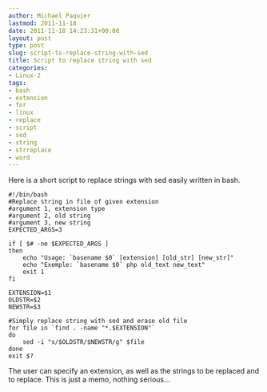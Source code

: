```yaml
---
author: Michael Paquier
lastmod: 2011-11-18
date: 2011-11-18 14:23:31+00:00
layout: post
type: post
slug: script-to-replace-string-with-sed
title: Script to replace string with sed
categories:
- Linux-2
tags:
- bash
- extension
- for
- linux
- replace
- script
- sed
- string
- strreplace
- word
---
```


Here is a short script to replace strings with sed easily written in bash.

    #!/bin/bash
    #Replace string in file of given extension
    #argument 1, extension type
    #argument 2, old string 
    #argument 3, new string
    EXPECTED_ARGS=3

    if [ $# -ne $EXPECTED_ARGS ]
    then
        echo "Usage: `basename $0` [extension] [old_str] [new_str]"
        echo "Exemple: `basename $0` php old_text new_text"
        exit 1
    fi

    EXTENSION=$1
    OLDSTR=$2
    NEWSTR=$3

    #Simply replace string with sed and erase old file
    for file in `find . -name "*.$EXTENSION"`
    do
        sed -i "s/$OLDSTR/$NEWSTR/g" $file
    done
    exit $?

The user can specify an extension, as well as the strings to be replaced and to replace.
This is just a memo, nothing serious...
